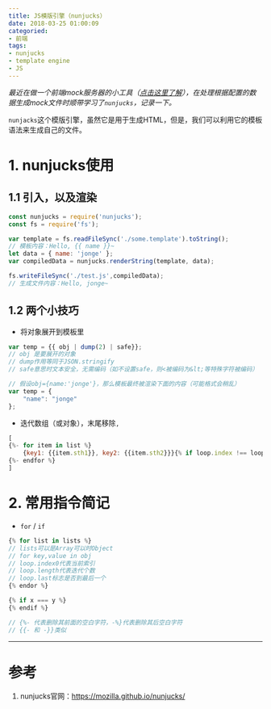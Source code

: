 ```yaml
---
title: JS模版引擎（nunjucks）
date: 2018-03-25 01:00:09
categoried:
- 前端
tags:
- nunjucks
- template engine
- JS
---
```


*最近在做一个前端mock服务器的小工具（[点击这里了解](https://github.com/NoName4Me/light-mock-server)），在处理根据配置的数据生成mock文件时顺带学习了`nunjucks`，记录一下。*

`nunjacks`这个模版引擎，虽然它是用于生成HTML，但是，我们可以利用它的模板语法来生成自己的文件。

<!--more-->

# 1. nunjucks使用

## 1.1 引入，以及渲染

```js
const nunjucks = require('nunjucks');
const fs = require('fs');

var template = fs.readFileSync('./some.template').toString();
// 模板内容：Hello, {{ name }}~
let data = { name: 'jonge' };
var compiledData = nunjucks.renderString(template, data);

fs.writeFileSync('./test.js',compiledData);
// 生成文件内容：Hello, jonge~
```

## 1.2 两个小技巧

* 将对象展开到模板里

```js
var temp = {{ obj | dump(2) | safe}};
// obj 是要展开的对象
// dump作用等同于JSON.stringify
// safe意思时文本安全，无需编码（如不设置safe，则<被编码为&lt;等特殊字符被编码）

// 假设obj={name:'jonge'}，那么模板最终被渲染下面的内容（可能格式会稍乱）
var temp = {
    "name": "jonge"
};
```

* 迭代数组（或对象），末尾移除`,`

```js
[
{%- for item in list %}
    {key1: {{item.sth1}}, key2: {{item.sth2}}}{% if loop.index !== loop.length %},{% endif %}
{%- endfor %}
]
```

# 2. 常用指令简记

* `for` / `if`

```js
{% for list in lists %}
// lists可以是Array可以时Object
// for key,value in obj
// loop.index0代表当前索引
// loop.length代表迭代个数
// loop.last标志是否到最后一个
{% endor %}

{% if x === y %}
{% endif %}

// {%- 代表删除其前面的空白字符，-%}代表删除其后空白字符
// {{- 和 -}}类似
```

-----------

# 参考

1. nunjucks官网：https://mozilla.github.io/nunjucks/